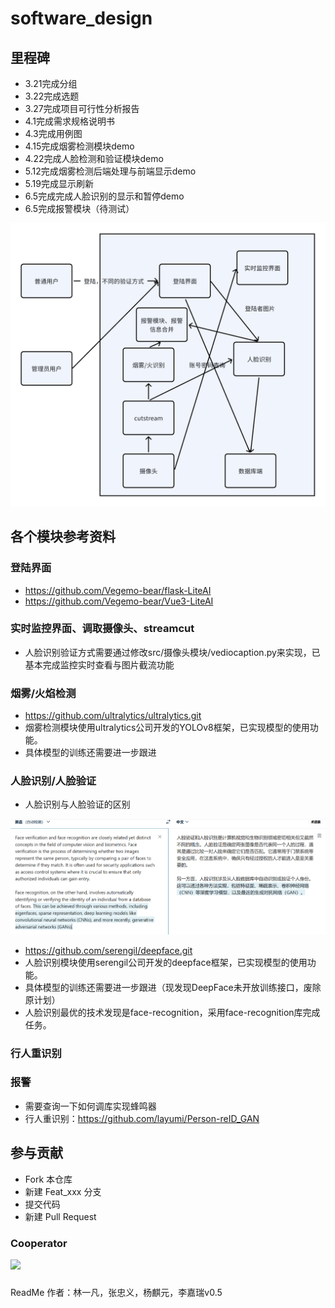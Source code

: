 # software_design

## 里程碑
- 3.21完成分组
- 3.22完成选题
- 3.27完成项目可行性分析报告
- 4.1完成需求规格说明书
- 4.3完成用例图
- 4.15完成烟雾检测模块demo
- 4.22完成人脸检测和验证模块demo
- 5.12完成烟雾检测后端处理与前端显示demo
- 5.19完成显示刷新
- 6.5完成完成人脸识别的显示和暂停demo
- 6.5完成报警模块（待测试）

![alt text](pictures/whiteboard_exported_image.png)

## 各个模块参考资料
### 登陆界面
- https://github.com/Vegemo-bear/flask-LiteAI
- https://github.com/Vegemo-bear/Vue3-LiteAI
### 实时监控界面、调取摄像头、streamcut
- 人脸识别验证方式需要通过修改src/摄像头模块/vediocaption.py来实现，已基本完成监控实时查看与图片截流功能
### 烟雾/火焰检测
- https://github.com/ultralytics/ultralytics.git
- 烟雾检测模块使用ultralytics公司开发的YOLOv8框架，已实现模型的使用功能。
- 具体模型的训练还需要进一步跟进
### 人脸识别/人脸验证
- 人脸识别与人脸验证的区别

![人脸识别与人脸验证的区别](pictures/人脸识别与人脸验证.png)
- https://github.com/serengil/deepface.git
- 人脸识别模块使用serengil公司开发的deepface框架，已实现模型的使用功能。
- 具体模型的训练还需要进一步跟进（现发现DeepFace未开放训练接口，废除原计划）
- 人脸识别最优的技术发现是face-recognition，采用face-recognition库完成任务。
### 行人重识别
### 报警
- 需要查询一下如何调库实现蜂鸣器
- 行人重识别：https://github.com/layumi/Person-reID_GAN
## 参与贡献
- Fork 本仓库
- 新建 Feat_xxx 分支
- 提交代码
- 新建 Pull Request
### Cooperator
<a href="https://github.com/Justjustifyjudge/software_design/graphs/contributors">
  <img src="https://contrib.rocks/image?repo=Justjustifyjudge/software_design" />
</a>

###
ReadMe 作者：林一凡，张忠义，杨麒元，李嘉瑞v0.5
